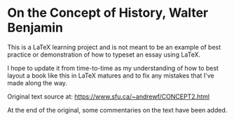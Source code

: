 # On the Concept of History, Walter Benjamin

This is a LaTeX learning project and is not meant to be an example of best practice or demonstration of how to typeset an essay using LaTeX.

I hope to update it from time-to-time as my understanding of how to best layout a book like this in LaTeX matures and to fix any mistakes that I've made along the way.

Original text source at: https://www.sfu.ca/~andrewf/CONCEPT2.html

At the end of the original, some commentaries on the text have been added.

